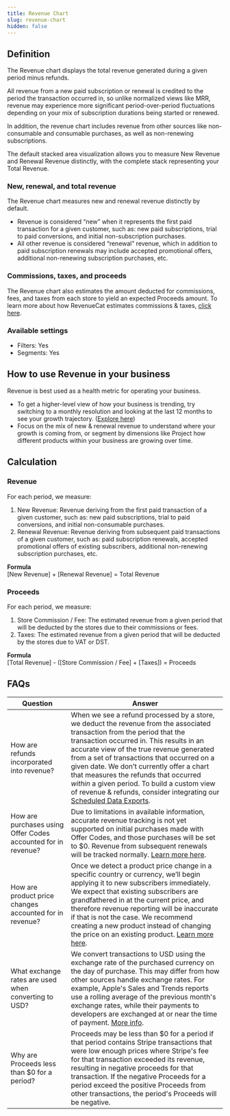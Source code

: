 ```yaml
---
title: Revenue Chart
slug: revenue-chart
hidden: false
---
```


## Definition

The Revenue chart displays the total revenue generated during a given period minus refunds.

All revenue from a new paid subscription or renewal is credited to the period the transaction occurred in, so unlike normalized views like MRR, revenue may experience more significant period-over-period fluctuations depending on your mix of subscription durations being started or renewed.

In addition, the revenue chart includes revenue from other sources like non-consumable and consumable purchases, as well as non-renewing subscriptions.

The default stacked area visualization allows you to measure New Revenue and Renewal Revenue distinctly, with the complete stack representing your Total Revenue.

### New, renewal, and total revenue

The Revenue chart measures new and renewal revenue distinctly by default.

- Revenue is considered “new” when it represents the first paid transaction for a given customer, such as: new paid subscriptions, trial to paid conversions, and initial non-subscription purchases.
- All other revenue is considered “renewal” revenue, which in addition to paid subscription renewals may include accepted promotional offers, additional non-renewing subscription purchases, etc.

### Commissions, taxes, and proceeds

The Revenue chart also estimates the amount deducted for commissions, fees, and taxes from each store to yield an expected Proceeds amount. To learn more about how RevenueCat estimates commissions & taxes, [click here](doc:taxes-and-commissions).

### Available settings

- Filters: Yes
- Segments: Yes

## How to use Revenue in your business

Revenue is best used as a health metric for operating your business.

- To get a higher-level view of how your business is trending, try switching to a monthly resolution and looking at the last 12 months to see your growth trajectory. ([Explore here](https://app.revenuecat.com/charts/revenue?chart_type=Stacked%20area&conversion_timeframe=7%20days&customer_lifetime=30%20days&range=Last%2012%20months&resolution=2))
- Focus on the mix of new & renewal revenue to understand where your growth is coming from, or segment by dimensions like Project how different products within your business are growing over time.

## Calculation

### Revenue

For each period, we measure:

1. New Revenue: Revenue deriving from the first paid transaction of a given customer, such as: new paid subscriptions, trial to paid conversions, and initial non-consumable purchases.
2. Renewal Revenue: Revenue deriving from subsequent paid transactions of a given customer, such as: paid subscription renewals, accepted promotional offers of existing subscribers, additional non-renewing subscription purchases, etc.

**Formula**  
[New Revenue] + [Renewal Revenue] = Total Revenue

### Proceeds

For each period, we measure:

1. Store Commission / Fee: The estimated revenue from a given period that will be deducted by the stores due to their commissions or fees.
2. Taxes: The estimated revenue from a given period that will be deducted by the stores due to VAT or DST.

**Formula**  
[Total Revenue] - ([Store Commission / Fee] + [Taxes]) = Proceeds

## FAQs

| Question                                                      | Answer                                                                                                                                                                                                                                                                                                                                                                                                                                                                                                    |
| ------------------------------------------------------------- | --------------------------------------------------------------------------------------------------------------------------------------------------------------------------------------------------------------------------------------------------------------------------------------------------------------------------------------------------------------------------------------------------------------------------------------------------------------------------------------------------------- |
| How are refunds incorporated into revenue?                    | When we see a refund processed by a store, we deduct the revenue from the associated transaction from the period that the transaction occurred in. This results in an accurate view of the true revenue generated from a set of transactions that occurred on a given date. We don’t currently offer a chart that measures the refunds that occurred _within_ a given period. To build a custom view of revenue & refunds, consider integrating our [Scheduled Data Exports](doc:scheduled-data-exports). |
| How are purchases using Offer Codes accounted for in revenue? | Due to limitations in available information, accurate revenue tracking is not yet supported on initial purchases made with Offer Codes, and those purchases will be set to $0. Revenue from subsequent renewals will be tracked normally. [Learn more here](https://www.revenuecat.com/docs/ios-subscription-offers#considerations).                                                                                                                                                                      |
| How are product price changes accounted for in revenue?       | Once we detect a product price change in a specific country or currency, we’ll begin applying it to new subscribers immediately. We expect that existing subscribers are grandfathered in at the current price, and therefore revenue reporting will be inaccurate if that is not the case. We recommend creating a new product instead of changing the price on an existing product. [Learn more here](https://www.revenuecat.com/docs/price-changes).                                                   |
| What exchange rates are used when converting to USD?          | We convert transactions to USD using the exchange rate of the purchased currency on the day of purchase. This may differ from how other sources handle exchange rates. For example, Apple's Sales and Trends reports use a rolling average of the previous month's exchange rates, while their payments to developers are exchanged at or near the time of payment. [More info](https://developer.apple.com/help/app-store-connect/measure-app-performance/differences-in-reporting-tools).               |
| Why are Proceeds less than $0 for a period?                   | Proceeds may be less than $0 for a period if that period contains Stripe transactions that were low enough prices where Stripe's fee for that transaction exceeded its revenue, resulting in negative proceeds for that transaction. If the negative Proceeds for a period exceed the positive Proceeds from other transactions, the period's Proceeds will be negative.                                                                                                                                  |
